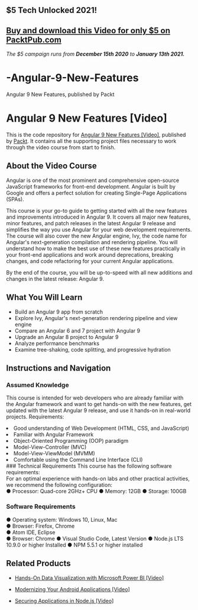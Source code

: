 ## $5 Tech Unlocked 2021!
[Buy and download this Video for only $5 on PacktPub.com](https://www.packtpub.com/product/angular-9-new-features-video/9781839213847)
-----
*The $5 campaign         runs from __December 15th 2020__ to __January 13th 2021.__*

# -Angular-9-New-Features
 Angular 9 New Features, published by Packt
# Angular 9 New Features [Video]
This is the code repository for [Angular 9 New Features [Video]](https://www.packtpub.com/web-development/angular-9-new-features-video), published by [Packt](https://www.packtpub.com/?utm_source=github). It contains all the supporting project files necessary to work through the video course from start to finish.
## About the Video Course
Angular is one of the most prominent and comprehensive open-source JavaScript frameworks for front-end development. Angular is built by Google and offers a perfect solution for creating Single-Page Applications (SPAs).

This course is your go-to guide to getting started with all the new features and improvements introduced in Angular 9. It covers all major new features, minor features, and patch releases in the latest Angular 9 release and simplifies the way you use Angular for your web development requirements.
The course will also cover the new Angular engine, Ivy, the code name for Angular's next-generation compilation and rendering pipeline. You will understand how to make the best use of these new features practically in your front-end applications and work around deprecations, breaking changes, and code refactoring for your current Angular applications.

By the end of the course, you will be up-to-speed with all new additions and changes in the latest release: Angular 9.

<H2>What You Will Learn</H2>
<DIV class=book-info-will-learn-text>
<UL>
<LI> Build an Angular 9 app from scratch
<LI> Explore Ivy, Angular's next-generation rendering pipeline and view engine
<LI> Compare an Angular 6 and 7 project with Angular 9
<LI> Upgrade an Angular 8 project to Angular 9
<LI> Analyze performance benchmarks
<LI> Examine tree-shaking, code splitting, and progressive hydration
</LI></UL></DIV>

## Instructions and Navigation
### Assumed Knowledge
This course is intended for web developers who are already familiar with the Angular framework and want to get hands-on with the new features, get updated with the latest Angular 9 release, and use it hands-on in real-world projects.
Requirements: </br>
<LI> Good understanding of Web Development (HTML, CSS, and JavaScript)
<LI> Familiar with Angular Framework
<LI> Object-Oriented Programming (OOP) paradigm
<LI> Model-View-Controller (MVC)
<LI> Model-View-ViewModel (MVMM)
<LI> Comfortable using the Command Line Interface (CLI) </LI>
### Technical Requirements
This course has the following software requirements:<br/>
For an optimal experience with hands-on labs and other practical activities, we recommend the following configuration:</br>
●	Processor: Quad-core 2GHz+ CPU
●	Memory: 12GB
●	Storage: 100GB

### Software Requirements </br>
●	Operating system: Windows 10, Linux, Mac </br>
●	Browser: Firefox, Chrome </br>
●	Atom IDE, Eclipse </br>
●	Browser: Chrome
●	Visual Studio Code, Latest Version
●	Node.js LTS 10.9.0 or higher Installed
●	NPM 5.5.1 or higher installed


## Related Products
* [Hands-On Data Visualization with Microsoft Power BI [Video]](https://www.packtpub.com/big-data-and-business-intelligence/hands-data-visualization-microsoft-power-bi-video?utm_source=github&utm_medium=repository&utm_campaign=9781789805185)

* [Modernizing Your Android Applications [Video]](https://www.packtpub.com/application-development/modernizing-your-android-applications-video?utm_source=github&utm_medium=repository&utm_campaign=9781789950502)

* [Securing Applications in Node.js [Video]](https://www.packtpub.com/web-development/securing-applications-nodejs-video?utm_source=github&utm_medium=repository&utm_campaign=9781789136791)

